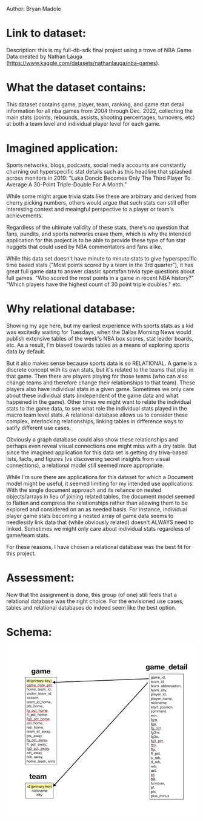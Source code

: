Author: Bryan Madole

# Link to dataset:

Description: this is my full-db-sdk final project using a trove of NBA Game Data created by Nathan Lauga (https://www.kaggle.com/datasets/nathanlauga/nba-games).

# What the dataset contains:

This dataset contains game, player, team, ranking, and game stat detail information for all nba games from 2004 through Dec. 2022, collecting the main stats (points, rebounds, assists, shooting percentages, turnovers, etc) at both a team level and individual player level for each game.

# Imagined application:

Sports networks, blogs, podcasts, social media accounts are constantly churning out hyperspecific stat details such as this headline that splashed across monitors in 2019: "Luka Doncic Becomes Only The Third Player To Average A 30-Point Triple-Double For A Month."

While some might argue trivia stats like these are arbitrary and derived from cherry picking numbers, others would argue that such stats can still offer interesting context and meaingful perspective to a player or team's achievements.

Regardless of the ultimate validity of these stats, there's no question that fans, pundits, and sports networks crave them, which is why the intended application for this project is to be able to provide these type of fun stat nuggets that could used by NBA commentators and fans alike.

While this data set doesn't have minute to minute stats to give hyperspecific time based stats ("Most points scored by a team in the 3rd quarter"), it has great full game data to answer classic sportsfan trivia type questions about full games. "Who scored the most points in a game in recent NBA history?" "Which players have the highest count of 30 point triple doubles." etc.

# Why relational database:

Showing my age here, but my earliest experience with sports stats as a kid was excitedly waiting for Tuesdays, when the Dallas Morning News would publish extensive tables of the week's NBA box scores, stat leader boards, etc. As a result, I'm biased towards tables as a means of exploring sports data by default.

But it also makes sense because sports data is so RELATIONAL. A game is a discrete concept with its own stats, but it's related to the teams that play in that game. Then there are players playing for those teams (who can also change teams and therefore change their relationships to that team). These players also have individual stats in a given game. Sometimes we only care about these individual stats (independent of the game data and what happened in the game). Other times we might want to relate the individual stats to the game data, to see what role the individual stats played in the macro team level stats. A relational database allows us to consider these complex, interlocking relationships, linking tables in difference ways to satify different use cases.

Obviously a graph database could also show these relationships and perhaps even reveal visual connections one might miss with a dry table. But since the imagined application for this data set is getting dry triva-based lists, facts, and figures (vs discovering secret insights from visual connections), a relational model still seemed more appropriate.

While I'm sure there are applications for this dataset for which a Document model might be useful, it seemed limiting for my intended use applications. With the single document approach and its reliance on nested objects/arrays in lieu of joining related tables, the document model seemed to flatten and compress the relationships rather than allowing them to be explored and considered on an as needed basis. For instance, individual player game stats becoming a nested array of game data seems to needlessly link data that (while obviously related) doesn't ALWAYS need to linked. Sometimes we might only care about individual stats regardless of game/team stats.

For these reasons, I have chosen a relational database was the best fit for this project.

# Assessment:

Now that the assignment is done, this group (of one) still feels that a relational database was the right choice. For the envisioned use cases, tables and relational databases do indeed seem like the best option.

# Schema:

![screenshot](/screenshots/schema.png)
